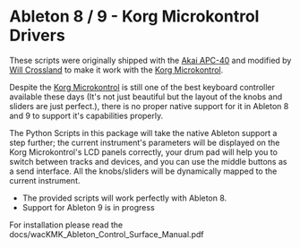 Ableton 8 / 9 - Korg Microkontrol Drivers
=========================================

These scripts were originally shipped with the [Akai APC-40](http://www.akaipro.com/apc40) and modified by [Will Crossland](http://chippanfire.com/software/wac-kmk-control-script/)
to make it work with the [Korg Microkontrol](http://www.vintagesynth.com/korg/microkontrol.php). 

Despite the [Korg Microkontrol](http://www.vintagesynth.com/korg/microkontrol.php) is still one of the best keyboard controller available these days
(It's not just beautiful but the layout of the knobs and sliders are just perfect.),
there is no proper native support for it in Ableton 8 and 9 to support it's capabilities properly.

The Python Scripts in this package will take the native Ableton support a step further;
the current instrument's parameters will be displayed on the Korg Microkontrol's LCD panels
correctly, your drum pad will help you to switch between tracks and devices, and you can use
the middle buttons as a send interface. All the knobs/sliders will be dynamically mapped
to the current instrument.

* The provided scripts will work perfectly with Ableton 8.
* Support for Ableton 9 is in progress

For installation please read the docs/wacKMK_Ableton_Control_Surface_Manual.pdf 

